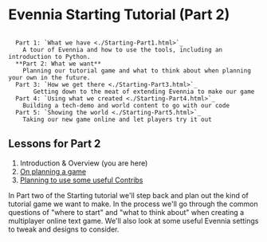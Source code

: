 # Evennia Starting Tutorial (Part 2)

```sidebar:: Tutorial Parts

  Part 1: `What we have <./Starting-Part1.html>`_
    A tour of Evennia and how to use the tools, including an introduction to Python.
  **Part 2: What we want**
    Planning our tutorial game and what to think about when planning your own in the future.
  Part 3: `How we get there <./Starting-Part3.html>`_ 
       Getting down to the meat of extending Evennia to make our game
  Part 4: `Using what we created <./Starting-Part4.html>`_
    Building a tech-demo and world content to go with our code
  Part 5: `Showing the world <./Starting-Part5.html>`_
    Taking our new game online and let players try it out
```

## Lessons for Part 2

1. Introduction & Overview (you are here)
1. [On planning a game](./Game-Planning)
1. [Planning to use some useful Contribs](./Planning-Some-Useful-Contribs)

In Part two of the Starting tutorial we'll step back and plan out the kind of tutorial 
game we want to make. In the process we'll go through the common questions of "where to start"
and "what to think about" when creating a multiplayer online text game. We'll also look at 
some useful Evennia settings to tweak and designs to consider.